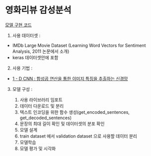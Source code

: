 ﻿# 영화리뷰 감성분석

[모델 구현 코드](https://github.com/ParkJongham/ham/blob/master/IMDb%20Movie%20Review%20Sentimantal%20Analysis/IMDb%20%EC%98%81%ED%99%94%EB%A6%AC%EB%B7%B0%20%EA%B0%90%EC%84%B1%EB%B6%84%EC%84%9D.ipynb)

1. 사용 데이터셋 :

- IMDb Large Movie Dataset (Learning Word Vectors for Sentiment Analysis, 2011 논문에서 소개)
- keras 데이터셋안에 포함

2. 사용 기법 : 

- [1 - D CNN : 합성곱 연산을 통한 이미지 특징을 추출하는 신경망](https://github.com/ParkJongham/ham/blob/master/IMDb%20Movie%20Review%20Sentimantal%20Analysis/Sentimental%20Analysis%20Classification.md)

3. 모델 구성 : 

	1. 사용 라이브러리 임포트
	2. 데이터 다운로드 및 분리
	3. 텍스트 인코딩을 위한 함수 생성(get_encoded_sentences, get_decoded_sentences)
	4. 문장의 최대 길이 확인 및 데이터셋의 분포 확인
	5. 모델 설계
	6. train dataset 에서 validation dataset 으로 사용할 데이터 분리
	7. 모델학습
	8. 모델 평가 및 시각화

